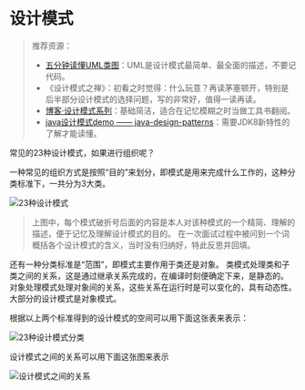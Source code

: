 # 设计模式

> 推荐资源：
> * [五分钟读懂UML类图](https://www.cnblogs.com/shindo/p/5579191.html)：UML是设计模式最简单、最全面的描述，不要记代码。
> * 《设计模式之禅》：初看之时觉得：什么玩意？再读茅塞顿开，特别是后半部分设计模式的选择问题，写的非常好，值得一读再读。
> * [博客·设计模式系列](http://www.cnblogs.com/jingmoxukong/p/4228021.html)：基础简洁，适合在记忆模糊之时当做工具书翻阅。
> * [java设计模式demo —— java-design-patterns](https://github.com/iluwatar/java-design-patterns)：需要JDK8新特性的了解才能读懂。

常见的23种设计模式，如果进行组织呢？

一种常见的组织方式是按照“目的”来划分，即模式是用来完成什么工作的，这种分类标准下，一共分为3大类。

![23种设计模式](https://ws1.sinaimg.cn/large/006tNbRwly1fx334lg6doj31kw0nudol.jpg)

> 上图中，每个模式破折号后面的内容是本人对该种模式的一个精简、理解的描述，便于记忆及理解设计模式的目的。
> 在一次面试过程中被问到一个词概括各个设计模式的含义，当时没有归纳好，特此反思并回填。

还有一种分类标准是“范围”，即模式主要作用于类还是对象。
类模式处理类和子类之间的关系，这是通过继承关系完成的，在编译时刻便确定下来，是静态的。
对象处理模式处理对象间的关系，这些关系在运行时是可以变化的，具有动态性。大部分的设计模式是对象模式。


根据以上两个标准得到的设计模式的空间可以用下面这张表来表示：

![23种设计模式分类](http://ovn0i3kdg.bkt.clouddn.com/23%E7%A7%8D%E8%AE%BE%E8%AE%A1%E6%A8%A1%E5%BC%8F%E5%88%86%E7%B1%BB.png)


设计模式之间的关系可以用下面这张图来表示

![设计模式之间的关系](http://dl.iteye.com/upload/attachment/0083/1179/57a92d42-4d84-3aa9-a8b9-63a0b02c2c36.jpg?imageView/2/w/400/h/500)
